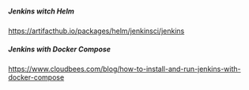 ##### Jenkins witch Helm 
https://artifacthub.io/packages/helm/jenkinsci/jenkins

##### Jenkins with Docker Compose 
https://www.cloudbees.com/blog/how-to-install-and-run-jenkins-with-docker-compose


